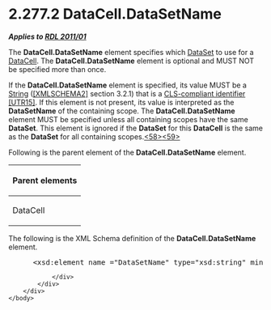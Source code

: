 <html dir="LTR" xmlns:mshelp="http://msdn.microsoft.com/mshelp" xmlns:ddue="http://ddue.schemas.microsoft.com/authoring/2003/5" xmlns:xlink="http://www.w3.org/1999/xlink" xmlns:tool="http://www.microsoft.com/tooltip">
    <head>
        <meta http-equiv="Content-Type" content="text/html; CHARSET=utf-8"></meta>
        <meta name="save" content="history"></meta>
        <title>2.277.2 DataCell.DataSetName</title>
        <xml>
            <mshelp:toctitle title="2.277.2 DataCell.DataSetName"></mshelp:toctitle>
            <mshelp:rltitle title="[MS-RDL]: DataCell.DataSetName"></mshelp:rltitle>
            <mshelp:keyword index="A" term="2836ccb2-72ad-4c59-9c50-9ed6671726e1"></mshelp:keyword>
            <mshelp:attr name="DCSext.ContentType" value="open specification"></mshelp:attr>
            <mshelp:attr name="AssetID" value="2836ccb2-72ad-4c59-9c50-9ed6671726e1"></mshelp:attr>
            <mshelp:attr name="TopicType" value="kbRef"></mshelp:attr>
            <mshelp:attr name="DCSext.Title" value="[MS-RDL]: DataCell.DataSetName" />
        </xml>
    </head>
    <body>
        <div id="header">
            <h1 class="heading">2.277.2 DataCell.DataSetName</h1>
        </div>
        <div id="mainSection">
            <div id="mainBody">
                <div id="allHistory" class="saveHistory"></div>
                <div id="sectionSection0" class="section" name="collapseableSection">
                    

<p><b><i>Applies to </i></b><a href="bf2bab1a-b608-4bcc-b718-1cc1baa9579c.html"><b><i>RDL 2011/01</i></b></a></p>

<p>The <b>DataCell.DataSetName</b> element specifies which <a href="a14782b0-2e2f-4305-83a3-3de3fd750b6a.html">DataSet</a> to use for a <a href="8d4f08f4-2da6-4829-8d90-9bf11e042c94.html">DataCell</a>. The <b>DataCell.DataSetName</b>
element is optional and MUST NOT be specified more than once.</p>

<p>If the <b>DataCell.DataSetName</b> element is specified, its
value MUST be a <a href="1ed81ef3-a683-45e3-aaad-bd2bbe71bc3d.html">String</a>
(<a href="https://go.microsoft.com/fwlink/?LinkId=90610">[XMLSCHEMA2]</a>
section 3.2.1) that is a <a href="b2482b3f-74ab-4ca8-a9e5-c07955011743.html#gt_cb2ad790-a668-429f-84fa-f3dd67517e9b">CLS-compliant
identifier</a> <a href="https://go.microsoft.com/fwlink/?LinkId=147989">[UTR15]</a>.
If this element is not present, its value is interpreted as the <b>DataSetName</b>
of the containing scope. The <b>DataCell.DataSetName</b> element MUST be
specified unless all containing scopes have the same <b>DataSet</b>. This
element is ignored if the <b>DataSet</b> for this <b>DataCell</b> is the same
as the <b>DataSet</b> for all containing scopes.<a id="Appendix_A_Target_58"></a><a href="1fe5fd87-2de5-4b2c-b762-5a4fd1373621.html#Appendix_A_58" aria-label="Product behavior note 58">&lt;58&gt;</a><a id="Appendix_A_Target_59"></a><a href="1fe5fd87-2de5-4b2c-b762-5a4fd1373621.html#Appendix_A_59" aria-label="Product behavior note 59">&lt;59&gt;</a></p>

<p>Following is the parent element of the <b>DataCell.DataSetName</b>
element.</p>

<table>
 <thead>
  <tr>
   <th>
   <p>Parent elements</p>
   </th>
  </tr>
 </thead>
 <tr>
  <td>
  <p>DataCell</p>
  </td>
 </tr>
</table>

<p>The following is the XML Schema definition of the <b>DataCell.DataSetName</b>
element.</p>

<dl>
<dd>
<div><pre> &lt;xsd:element name =&quot;DataSetName&quot; type=&quot;xsd:string&quot; minOccurs=&quot;0&quot;/&gt;
</pre></div>
</dd></dl>


                </div>
            </div>
        </div>
    </body>
</html>